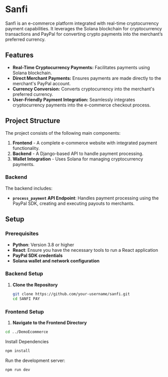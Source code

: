 # Sanfi

Sanfi is an e-commerce platform integrated with real-time cryptocurrency payment capabilities. It leverages the Solana blockchain for cryptocurrency transactions and PayPal for converting crypto payments into the merchant’s preferred currency.

## Features

- **Real-Time Cryptocurrency Payments:** Facilitates payments using Solana blockchain.
- **Direct Merchant Payments:** Ensures payments are made directly to the merchant's PayPal account.
- **Currency Conversion:** Converts cryptocurrency into the merchant's preferred currency.
- **User-Friendly Payment Integration:** Seamlessly integrates cryptocurrency payments into the e-commerce checkout process.

## Project Structure

The project consists of the following main components:

1. **Frontend** - A complete e-commerce website with integrated payment functionality.
2. **Backend** - A Django-based API to handle payment processing.
3. **Wallet Integration** - Uses Solana for managing cryptocurrency payments.

### Backend

The backend includes:

- **`process_payment` API Endpoint**: Handles payment processing using the PayPal SDK, creating and executing payouts to merchants.

## Setup

### Prerequisites

- **Python**: Version 3.8 or higher
- **React**: Ensure you have the necessary tools to run a React application
- **PayPal SDK credentials**
- **Solana wallet and network configuration**

### Backend Setup

1. **Clone the Repository**

   ```bash
   git clone https://github.com/your-username/sanfi.git
   cd SANFI PAY
   ```

### Frontend Setup
1. **Navigate to the Frontend Directory**

```bash 
cd ../DemoEcommerce
````
Install Dependencies
```bash 
npm install
````
Run the development server:

```bash 
npm run dev 
````
   
